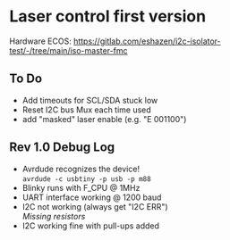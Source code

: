 # Laser control first version

Hardware ECOS:  https://gitlab.com/eshazen/i2c-isolator-test/-/tree/main/iso-master-fmc

## To Do

* Add timeouts for SCL/SDA stuck low
* Reset I2C bus Mux each time used
* add "masked" laser enable (e.g. "E 001100")

## Rev 1.0 Debug Log

* Avrdude recognizes the device! <br>
`avrdude -c usbtiny -p usb -p m88`
* Blinky runs with F_CPU @ 1MHz
* UART interface working @ 1200 baud
* I2C not working (always get "I2C ERR") <br>
  _Missing resistors_
* I2C working fine with pull-ups added




